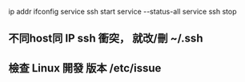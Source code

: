 
ip addr
ifconfig
service ssh start
service --status-all
service ssh stop

## 不同host同 IP ssh 衝突， 就改/刪 ~/.ssh

## 檢查 Linux 開發 版本 /etc/issue    
